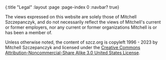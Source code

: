 {:title "Legal"
 :layout :page
 :page-index 0
 :navbar? true}

The views expressed on this website are solely those of Mitchell Szczepanczyk, and do not necessarily reflect the views of Mitchell's current or former employers, nor any current or former organizations Mitchell is or has been a member of. 

Unless otherwise noted, the content of szcz.org is copyleft 1996 - 2023 by Mitchell Szczepanczyk and licensed under the [Creative Commons Attribution-Noncommercial-Share Alike 3.0 United States License](https://creativecommons.org/licenses/by-nc-sa/3.0/us/).
